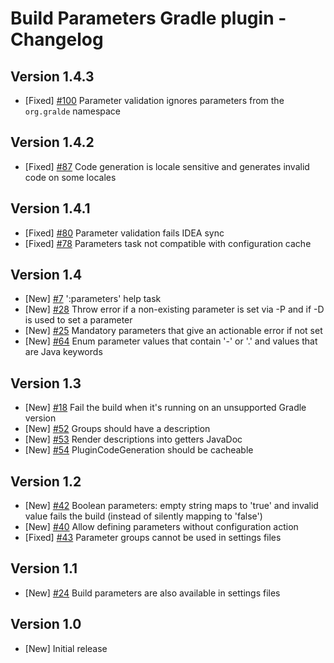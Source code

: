 # Build Parameters Gradle plugin - Changelog

## Version 1.4.3
* [Fixed] [#100](https://github.com/gradlex-org/build-parameters/issues/100) Parameter validation ignores parameters from the `org.gralde` namespace

## Version 1.4.2
* [Fixed] [#87](https://github.com/gradlex-org/build-parameters/issues/87) Code generation is locale sensitive and generates invalid code on some locales

## Version 1.4.1
* [Fixed] [#80](https://github.com/gradlex-org/build-parameters/issues/80) Parameter validation fails IDEA sync
* [Fixed] [#78](https://github.com/gradlex-org/build-parameters/issues/78) Parameters task not compatible with configuration cache

## Version 1.4
* [New] [#7](https://github.com/gradlex-org/build-parameters/issues/7) ':parameters' help task
* [New] [#28](https://github.com/gradlex-org/build-parameters/issues/28) Throw error if a non-existing parameter is set via -P and if -D is used to set a parameter
* [New] [#25](https://github.com/gradlex-org/build-parameters/issues/25) Mandatory parameters that give an actionable error if not set
* [New] [#64](https://github.com/gradlex-org/build-parameters/issues/64) Enum parameter values that contain '-' or '.' and values that are Java keywords

## Version 1.3
* [New] [#18](https://github.com/gradlex-org/build-parameters/issues/18) Fail the build when it's running on an unsupported Gradle version
* [New] [#52](https://github.com/gradlex-org/build-parameters/issues/52) Groups should have a description
* [New] [#53](https://github.com/gradlex-org/build-parameters/issues/53) Render descriptions into getters JavaDoc
* [New] [#54](https://github.com/gradlex-org/build-parameters/issues/54) PluginCodeGeneration should be cacheable

## Version 1.2
* [New] [#42](https://github.com/gradlex-org/build-parameters/issues/42) Boolean parameters: empty string maps to 'true' and invalid value fails the build (instead of silently mapping to 'false')
* [New] [#40](https://github.com/gradlex-org/build-parameters/issues/40) Allow defining parameters without configuration action
* [Fixed] [#43](https://github.com/gradlex-org/build-parameters/issues/43) Parameter groups cannot be used in settings files

## Version 1.1
* [New] [#24](https://github.com/gradlex-org/build-parameters/issues/24) Build parameters are also available in settings files

## Version 1.0
* [New] Initial release

